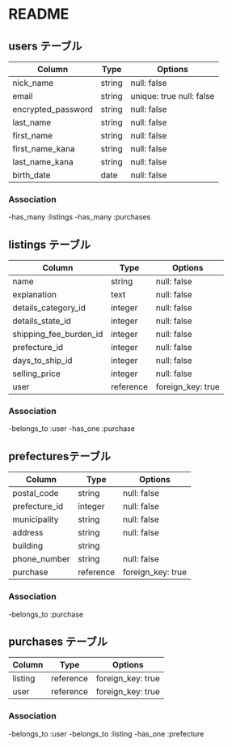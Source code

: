 # README

## users テーブル
| Column                | Type   | Options                  |
| --------------------- | ------ | ------------------------ |
| nick_name             | string | null: false              |
| email                 | string | unique: true null: false |
| encrypted_password    | string | null: false              |
| last_name             | string | null: false              |
| first_name            | string | null: false              |
| first_name_kana       | string | null: false              |
| last_name_kana        | string | null: false              |
| birth_date            | date   | null: false              |

### Association
-has_many :listings
-has_many :purchases

## listings テーブル
| Column                  | Type      | Options           |
| ----------------------- | --------- | ----------------- |
| name                    | string    | null: false       |
| explanation             | text      | null: false       |
| details_category_id     | integer   | null: false       |
| details_state_id        | integer   | null: false       |
| shipping_fee_burden_id  | integer   | null: false       |
| prefecture_id           | integer   | null: false       |
| days_to_ship_id         | integer   | null: false       |
| selling_price           | integer   | null: false       |
| user                    | reference | foreign_key: true |

### Association
-belongs_to :user
-has_one  :purchase

## prefecturesテーブル
| Column        | Type       | Options           |
| ------------- | ---------- | ----------------- |
| postal_code   | string     | null: false       |
| prefecture_id | integer    | null: false       |
| municipality  | string     | null: false       |
| address       | string     | null: false       |
| building      | string     |                   |
| phone_number  | string     | null: false       |
| purchase      | reference  | foreign_key: true |

### Association
-belongs_to :purchase

## purchases テーブル
| Column        | Type       | Options           |
| ------------- | ---------- | ----------------- |
| listing       | reference  | foreign_key: true |
| user          | reference  | foreign_key: true |

### Association
-belongs_to :user
-belongs_to :listing
-has_one    :prefecture